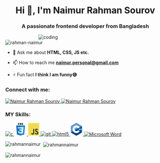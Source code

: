 <!-- This is the heading section -->
<h1 align="center">Hi 👋, I'm Naimur Rahman Sourov</h1>
<h3 align="center">A passionate frontend developer from Bangladesh</h3>

<img align="right" alt="coding" width="400" src="https://user-images.githubusercontent.com/55389276/140866485-8fb1c876-9a8f-4d6a-98dc-08c4981eaf70.gif">

<p align="left"> <img src="https://komarev.com/ghpvc/?username=rahmannaimur&label=Profile%20views&color=0e75b6&style=flat" alt="rahman-naimur" /> </p>

- 💬 Ask me about **HTML, CSS, JS etc.**

- 📫 How to reach me **naimur.personal@gmail.com**

- ⚡ Fun fact **I think I am funny😅**

<h3 align="left">Connect with me:</h3>
<p align="left">
    <a href="https://fb.com/rahman.naiimur" target="_blank">
        <img align="center" src="https://raw.githubusercontent.com/rahuldkjain/github-profile-readme-generator/master/src/images/icons/Social/facebook.svg" alt="Naimur Rahman Sourov" height="30" width="40" />
    </a>
    <a href="https://www.linkedin.com/in/rahman-naimur/" target="_blank">
        <img align="center" src="https://www.svgrepo.com/show/448234/linkedin.svg" alt="Naimur Rahman Sourov" height="40" width="40" />
    </a>
</p>

<h3 align="left">MY Skills:</h3>

<p align="left">

    
<a href="https://www.cprogramming.com/" target="_blank" rel="noreferrer">
         <img src="https://upload.wikimedia.org/wikipedia/commons/6/61/HTML5_logo_and_wordmark.svg" alt="c" width="40" height="40"/> 
    </a>
    
<a href="https://www.w3schools.com/css/" target="_blank" rel="noreferrer">
        <img src="https://raw.githubusercontent.com/devicons/devicon/master/icons/css3/css3-original-wordmark.svg" alt="cplusplus" width="40" height="40"/>
    </a>
    
    
<a href="https://developer.mozilla.org/en-US/docs/Web/JavaScript" target="_blank" rel="noreferrer">
        <img src="https://raw.githubusercontent.com/devicons/devicon/master/icons/javascript/javascript-original.svg" alt="javascript" width="35" height="40"/>
    </a>
    
    
<a href="https://git-scm.com/" target="_blank" rel="noreferrer">
        <img src="https://www.vectorlogo.zone/logos/git-scm/git-scm-icon.svg" alt="git" width="40" height="40"/>
    </a>
    
 <a href="https://www.w3.org/html/" target="_blank" rel="noreferrer">
        <img src="https://upload.wikimedia.org/wikipedia/commons/1/19/C_Logo.png" alt="html5" width="37" height="40"/>
    </a>
    
    
<a href="https://raw.githubusercontent.com/devicons/devicon/master/icons/css3/css3-original-wordmark.svg" target="_blank" rel="noreferrer">
        <img src="https://raw.githubusercontent.com/devicons/devicon/master/icons/cplusplus/cplusplus-original.svg" alt="css3" width="40" height="40"/>
    </a>
    <a href="https://www.microsoft.com/en-us/microsoft-365/word" target="_blank">
        <img align="center" src="[https://raw.githubusercontent.com/rahuldkjain/github-profile-readme-generator/master/src/images/icons/Social/facebook.svg](https://th.bing.com/th/id/OIP.V-vFwqDF9kOda4SMPClH1AAAAA?pid=ImgDet&w=170&h=170&c=7)" alt="Microsoft Word" height="30" width="40" />
    </a>

</p>

<p>
    <img align="left" src="https://github-readme-stats.vercel.app/api/top-langs?username=rahman-naimur&show_icons=true&locale=en&layout=compact" alt="rahmannaimur" />
</p>

<p>&nbsp;
    <img align="center" src="https://github-readme-stats.vercel.app/api?username=rahman-naimur&show_icons=true&locale=en" alt="rahmannaimur" />
</p>

<p>
    <img align="center" src="https://github-readme-streak-stats.herokuapp.com/?user=rahman-naimur&" alt="rahmannaimur" />
</p>
